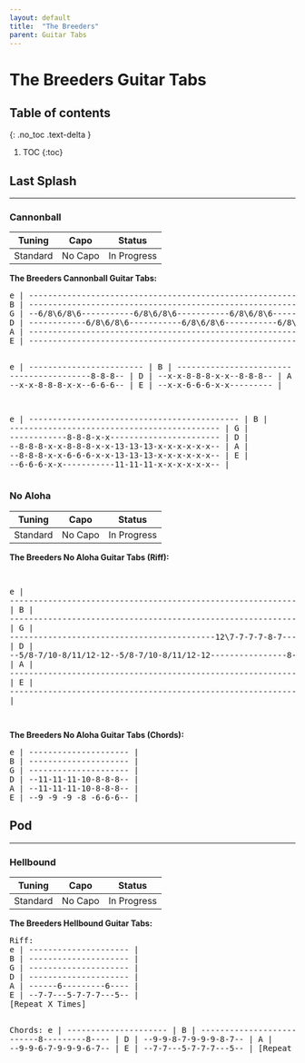 ```yaml
---
layout: default
title:  "The Breeders"
parent: Guitar Tabs
---
```

<h1>The Breeders Guitar Tabs</h1> 

## Table of contents
{: .no_toc .text-delta }

1. TOC
{:toc}

## Last Splash
---------------------------------------------------------------
### Cannonball

| Tuning | Capo | Status |  
|:------:|:----:|:------:|  
| Standard | No Capo | <span class="label label-yellow">In Progress</span> | 

**The Breeders Cannonball Guitar Tabs:**  
<div class="code-example" markdown="1">
<pre class="fs-2 fw-400 ls-2 lh-0.5 text-mono">
e | --------------------------------------------------------------- |
B | --------------------------------------------------------------- |
G | --6/8\6/8\6-----------6/8\6/8\6-----------6/8\6/8\6------------ |
D | ------------6/8\6/8\6-----------6/8\6/8\6-----------6/8\6/8\6-- |
A | --------------------------------------------------------------- |
E | --------------------------------------------------------------- |

e | ------------------------ |
B | ------------------------ |
G | -----------------8-8-8-- |
D | --x-x-8-8-8-x-x--8-8-8-- |
A | --x-x-8-8-8-x-x--6-6-6-- |
E | --x-x-6-6-6-x-x--------- |

e | -------------------------------------------- |
B | -------------------------------------------- |
G | ------------8-8-8-x-x----------------------- |
D | --8-8-8-x-x-8-8-8-x-x-13-13-13-x-x-x-x-x-x-- |
A | --8-8-8-x-x-6-6-6-x-x-13-13-13-x-x-x-x-x-x-- |
E | --6-6-6-x-x-----------11-11-11-x-x-x-x-x-x-- |
</pre>
</div>


### No Aloha  

| Tuning | Capo | Status |  
|:------:|:----:|:------:|  
| Standard | No Capo | <span class="label label-yellow">In Progress</span> |  

**The Breeders No Aloha Guitar Tabs (Riff):**  
<div class="code-example" markdown="1">
<pre class="fs-2 fw-400 ls-2 lh-0.5 text-mono">

e | -------------------------------------------------------------------------- |
B | -------------------------------------------------------------------------- |
G | -------------------------------------------12\7-7-7-7-8-7-------12-12/15-- |
D | --5/8-7/10-8/11/12-12--5/8-7/10-8/11/12-12----------------8-7-0----------- |
A | -------------------------------------------------------------------------- |
E | -------------------------------------------------------------------------- |

</pre>
</div>

**The Breeders No Aloha Guitar Tabs (Chords):**  
<div class="code-example" markdown="1">
<pre class="fs-2 fw-400 ls-2 lh-0.5 text-mono">
e | --------------------- |
B | --------------------- |
G | --------------------- |
D | --11-11-11-10-8-8-8-- |
A | --11-11-11-10-8-8-8-- |
E | --9 -9 -9 -8 -6-6-6-- |
</pre>
</div>

## Pod
---------------------------------------------------------------
### Hellbound  

| Tuning | Capo | Status |  
|:------:|:----:|:------:|  
| Standard | No Capo | <span class="label label-yellow">In Progress</span> |  

**The Breeders Hellbound Guitar Tabs:**  
<div class="code-example" markdown="1">
<pre class="fs-2 fw-400 ls-2 lh-0.5 text-mono">
Riff: 
e | --------------------- |
B | --------------------- |
G | --------------------- |
D | --------------------- |
A | ------6---------6---- |
E | --7-7---5-7-7-7---5-- |
[Repeat X Times]

Chords:
e | --------------------- |
B | --------------------- |
G | ------8---------8---- |
D | --9-9-8-7-9-9-9-8-7-- |
A | --9-9-6-7-9-9-9-6-7-- |
E | --7-7---5-7-7-7---5-- |
[Repeat X Times]

</pre>
</div>